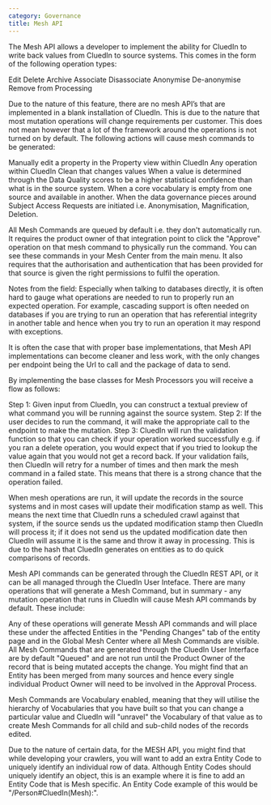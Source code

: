 ```yaml
---
category: Governance
title: Mesh API
---
```


The Mesh API allows a developer to implement the ability for CluedIn to write back values from CluedIn to source systems. This comes in the form of the following operation types: 

Edit
Delete
Archive
Associate
Disassociate
Anonymise
De-anonymise
Remove from Processing

Due to the nature of this feature, there are no mesh API’s that are implemented in a blank installation of CluedIn. This is due to the nature that most mutation operations will change requirements per customer. This does not mean however that a lot of the framework around the operations is not turned on by default. The following actions will cause mesh commands to be generated:

Manually edit a property in the Property view within CluedIn
Any operation within CluedIn Clean that changes values
When a value is determined through the Data Quality scores to be a higher statistical confidence than what is in the source system. 
When a core vocabulary is empty from one source and available in another. 
When the data governance pieces around Subject Access Requests are initiated i.e. Anonymisation, Magnification, Deletion. 

All Mesh Commands are queued by default i.e. they don't automatically run. It requires the product owner of that integration point to click the "Approve" operation on that mesh command to physically run the command. You can see these commands in your Mesh Center from the main menu. It also requires that the authorisation and authentication that has been provided for that source is given the right permissions to fulfil the operation. 

Notes from the field: Especially when talking to databases directly, it is often hard to gauge what operations are needed to run to properly run an expected operation. For example, cascading support is often needed on databases if you are trying to run an operation that has referential integrity in another table and hence when you try to run an operation it may respond with exceptions. 

It is often the case that with proper base implementations, that Mesh API implementations can become cleaner and less work, with the only changes per endpoint being the Url to call and the package of data to send. 

By implementing the base classes for Mesh Processors you will receive a flow as follows:

Step 1: Given input from CluedIn, you can construct a textual preview of what command you will be running against the source system.
Step 2: If the user decides to run the command, it will make the appropriate call to the endpoint to make the mutation. 
Step 3: CluedIn will run the validation function so that you can check if your operation worked successfully e.g. if you ran a delete operation, you would expect that if you tried to lookup the value again that you would not get a record back. If your validation fails, then CluedIn will retry for a number of times and then mark the mesh command in a failed state. This means that there is a strong chance that the operation failed.

When mesh operations are run, it will update the records in the source systems and in most cases will update their modification stamp as well. This means the next time that CluedIn runs a scheduled crawl against that system, if the source sends us the updated modification stamp then CluedIn will process it; if it does not send us the updated modification date then CluedIn will assume it is the same and throw it away in processing. This is due to the hash that CluedIn generates on entities as to do quick comparisons of records. 

Mesh API commands can be generated through the CluedIn REST API, or it can be all managed through the CluedIn User Inteface. There are many operations that will generate a Mesh Command, but in summary - any mutation operation that runs in CluedIn will cause Mesh API commands by default. These include:

 Any of these operations will generate Messh API commands and will place these under the affected Entities in the "Pending Changes" tab of the entity page and in the Global Mesh Center where all Mesh Commands are visible. All Mesh Commands that are generated through the CluedIn User Interface are by default "Queued" and are not run until the Product Owner of the record that is being mutated accepts the change. You might find that an Entity has been merged from many sources and hence every single individual Product Owner will need to be involved in the Approval Process. 

 Mesh Commands are Vocabulary enabled, meaning that they will utilise the hierarchy of Vocabularies that you have built so that you can change a particular value and CluedIn will "unravel" the Vocabulary of that value as to create Mesh Commands for all child and sub-child nodes of the records edited. 

Due to the nature of certain data, for the MESH API, you might find that while developing your crawlers, you will want to add an extra Entity Code to uniquely identify an individual row of data. Although Entity Codes should uniquely identify an object, this is an example where it is fine to add an Entity Code that is Mesh specific. An Entity Code example of this would be "/Person#CluedIn(Mesh):<Row Identifier>".